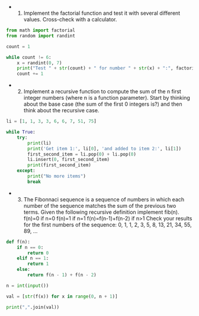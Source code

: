 * 1. Implement the factorial function and test it with several different values.
Cross-check with a calculator.

```python
from math import factorial
from random import randint

count = 1

while count != 6:
    x = randint(0, 7)
    print("Test " + str(count) + " for number " + str(x) + ":", factorial(x))
    count += 1
```



* 2. Implement a recursive function to compute the sum of the n first integer numbers (where n is a function parameter). Start by thinking about the base case
(the sum of the first 0 integers is?) and then think about the recursive case.

```python
li = [1, 1, 3, 3, 6, 6, 7, 51, 75]

while True:
    try:
        print(li)
        print('Get item 1:', li[0], 'and added to item 2:', li[1])
        first_second_item = li.pop(0) + li.pop(0)
        li.insert(0, first_second_item)
        print(first_second_item)
    except:
        print("No more items")
        break
```


* 3. The Fibonnaci sequence is a sequence of numbers in which each number of the sequence matches the sum of the previous two terms.
Given the following recursive definition implement fib(n).
f(n)=0 if n=0
f(n)=1 if n=1
f(n)=f(n-1)+f(n-2) if n>1
Check your results for the first numbers of the sequence: 0, 1, 1, 2, 3, 5, 8, 13, 21, 34, 55, 89, ...

```python
def f(n):
    if n == 0:
        return 0
    elif n == 1:
        return 1
    else:
        return f(n - 1) + f(n - 2)

n = int(input())

val = [str(f(x)) for x in range(0, n + 1)]

print(",".join(val))
```

